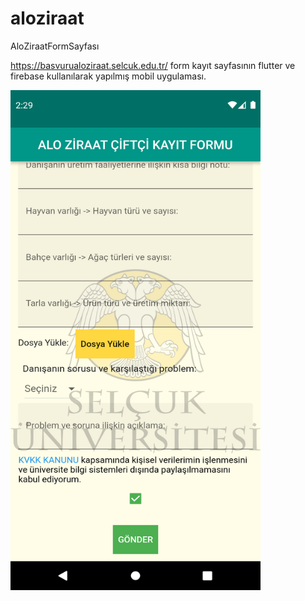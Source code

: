 # aloziraat

AloZiraatFormSayfası

https://basvurualoziraat.selcuk.edu.tr/ form kayıt sayfasının flutter ve firebase kullanılarak yapılmış mobil uygulaması.


<img src ="https://github.com/mhmmdbrcn/AloZiraat/blob/master/SS.png" width="400" height="800">
